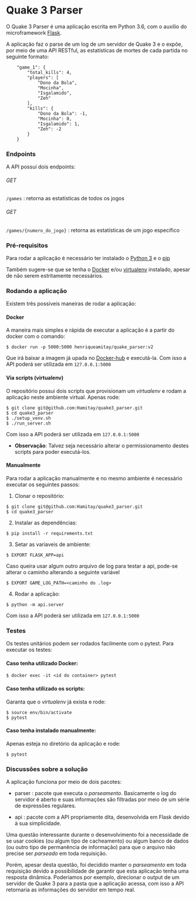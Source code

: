 # Quake 3 Parser

O Quake 3 Parser é uma aplicação escrita em Python 3.6, com o auxilio do microframework [Flask](http://flask.pocoo.org/).

A aplicação faz o parse de um log de um servidor de Quake 3 e o expõe, por meio de uma API RESTful, as estatísticas de mortes de cada partida no seguinte formato:

```
    "game_1": {
        "total_kills": 4,
        "players": [
            "Dono da Bola",
            "Mocinha",
            "Isgalamido",
            "Zeh"
        ],
        "kills": {
            "Dono da Bola": -1,
            "Mocinha": 0,
            "Isgalamido": 1,
            "Zeh": -2
        }
    }
```

### Endpoints

A API possui dois endpoints:

###### GET
`/games` : retorna as estatísticas de todos os jogos

###### GET
`/games/{numero_do_jogo}` : retorna as estatísticas de um jogo específico

### Pré-requisitos
Para rodar a aplicação é necessário ter instalado o [Python 3](https://www.python.org/downloads/) e o [pip](https://pip.pypa.io/en/stable/installing/)

Também sugere-se que se tenha o [Docker](https://docs.docker.com/install/) e/ou [virtualenv](https://virtualenv.pypa.io/en/latest/installation/) instalado, apesar de não serem estritamente necessários.


### Rodando a aplicação
Existem três possiveis maneiras de rodar a aplicação:

#### Docker
A maneira mais simples e rápida de executar a aplicação é a partir do docker com o comando:

```
$ docker run -p 5000:5000 henriqueamitay/quake_parser:v2
```

Que irá baixar a imagem já upada no [Docker-hub](https://cloud.docker.com/u/henriqueamitay/repository/docker/henriqueamitay/quake_parser) e executá-la. Com isso a API poderá ser utilizada em `127.0.0.1:5000`


#### Via scripts (virtualenv)
O repositório possui dois scripts que provisionam um _virtualenv_ e rodam a aplicação neste ambiente virtual. Apenas rode:

```
$ git clone git@github.com:Hamitay/quake3_parser.git
$ cd quake3_parser
$ ./setup_venv.sh
$ ./run_server.sh
```

Com isso a API poderá ser utilizada em `127.0.0.1:5000`

* **Observação**: Talvez seja necessário alterar o permissionamento destes scripts para poder executá-los.

#### Manualmente
Para rodar a aplicação manualmente e no mesmo ambiente é necessário executar os seguintes passos:

1. Clonar o repositório:
```
$ git clone git@github.com:Hamitay/quake3_parser.git
$ cd quake3_parser
```

2. Instalar as dependências:
```
$ pip install -r requirements.txt
```

3. Setar as variaveis de ambiente:
```
$ EXPORT FLASK_APP=api
```
Caso queira usar algum outro arquivo de log para testar a api, pode-se alterar o caminho alterando a seguinte variável
```
$ EXPORT GAME_LOG_PATH=<caminho do .log>
```
4. Rodar a aplicação:
```
$ python -m api.server
```

Com isso a API poderá ser utilizada em `127.0.0.1:5000`

### Testes

Os testes unitários podem ser rodados facilmente com o pytest. Para executar os testes:

#### Caso tenha utilizado Docker:
```
$ docker exec -it <id do container> pytest
```

#### Caso tenha utilizado os scripts:

Garanta que o _virtualenv_ já exista e rode:
```
$ source env/bin/activate
$ pytest
```

#### Caso tenha instalado manualmente:
Apenas esteja no diretório da aplicação e rode:
```
$ pytest
```

### Discussões sobre a solução
A aplicação funciona por meio de dois pacotes:
* parser : pacote que executa o _parseamento_. Basicamente o log do servidor é aberto e suas informações são filtradas por meio de um série de expressões regulares.

* api : pacote com a API propriamente dita, desenvolvida em Flask devido à sua simplicidade. 

Uma questão interessante durante o desenvolvimento foi a necessidade de se usar cookies (ou algum tipo de cacheamento) ou algum banco de dados (ou outro tipo de permanência de informação) para que o arquivo não precise ser _parseado_ em toda requisição.

Porém, apesar desta questão, foi decidido manter o _parseamento_ em toda requisição devido a possibilidade de garantir que esta aplicação tenha uma resposta dinâmica. Poderiamos por exemplo, direcionar o output de um servidor de Quake 3 para a pasta que a aplicação acessa, com isso a API retornaria as informações do servidor em tempo real.